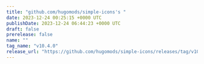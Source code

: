 ```yaml
---
title: "github.com/hugomods/simple-icons's "
date: 2023-12-24 00:25:15 +0000 UTC
publishDate: 2023-12-24 06:44:23 +0000 UTC
draft: false
prerelease: false
name: ""
tag_name: "v10.4.0"
release_url: "https://github.com/hugomods/simple-icons/releases/tag/v10.4.0"
---
```



